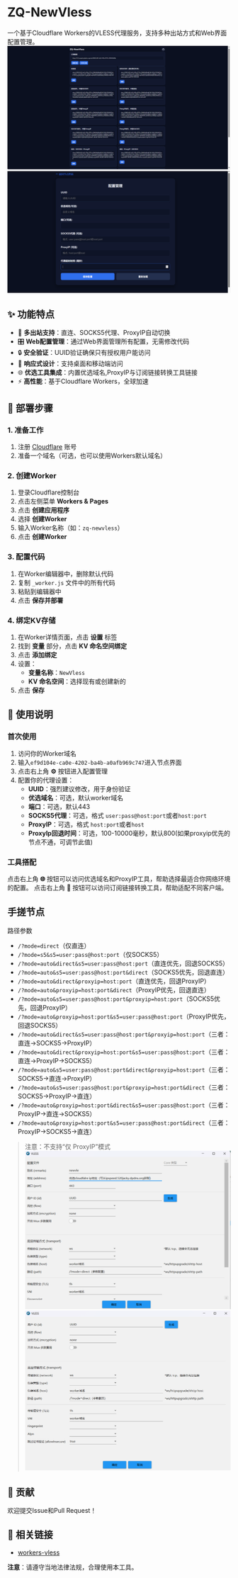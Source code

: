 # ZQ-NewVless

一个基于Cloudflare Workers的VLESS代理服务，支持多种出站方式和Web界面配置管理。
![页面](src/3.png)
![页面](src/4.png)


## ✨ 功能特点

- 🚀 **多出站支持**：直连、SOCKS5代理、ProxyIP自动切换
- 🎛️ **Web配置管理**：通过Web界面管理所有配置，无需修改代码
- 🔒 **安全验证**：UUID验证确保只有授权用户能访问
- 📱 **响应式设计**：支持桌面和移动端访问
- 🌐 **优选工具集成**：内置优选域名,ProxyIP与订阅链接转换工具链接
- ⚡ **高性能**：基于Cloudflare Workers，全球加速

## 🚀 部署步骤

### 1. 准备工作

1. 注册 [Cloudflare](https://www.cloudflare.com/) 账号
2. 准备一个域名（可选，也可以使用Workers默认域名）

### 2. 创建Worker

1. 登录Cloudflare控制台
2. 点击左侧菜单 **Workers & Pages**
3. 点击 **创建应用程序**
4. 选择 **创建Worker**
5. 输入Worker名称（如：`zq-newvless`）
6. 点击 **创建Worker**

### 3. 配置代码

1. 在Worker编辑器中，删除默认代码
2. 复制 `_worker.js` 文件中的所有代码
3. 粘贴到编辑器中
4. 点击 **保存并部署**

### 4. 绑定KV存储

1. 在Worker详情页面，点击 **设置** 标签
2. 找到 **变量** 部分，点击 **KV 命名空间绑定**
3. 点击 **添加绑定**
4. 设置：
   - **变量名称**：`NewVless`
   - **KV 命名空间**：选择现有或创建新的
5. 点击 **保存**



## 📖 使用说明

### 首次使用

1. 访问你的Worker域名
2. 输入`ef9d104e-ca0e-4202-ba4b-a0afb969c747`进入节点界面
3. 点击右上角 **⚙️** 按钮进入配置管理
4. 配置你的代理设置：
   - **UUID**：强烈建议修改，用于身份验证
   - **优选域名**：可选，默认worker域名
   - **端口**：可选，默认443
   - **SOCKS5代理**：可选，格式 `user:pass@host:port`或者`host:port`
   - **ProxyIP**：可选，格式 `host:port`或者`host`
   - **ProxyIp回退时间**：可选，100-10000毫秒，默认800(如果proxyip优先的节点不通，可调节此值)


### 工具搭配

点击右上角 **🌐** 按钮可以访问优选域名和ProxyIP工具，帮助选择最适合你网络环境的配置。
点击右上角 **🔗** 按钮可以访问订阅链接转换工具，帮助适配不同客户端。



## 手搓节点
路径参数

* `/?mode=direct`（仅直连）
* `/?mode=s5&s5=user:pass@host:port`（仅SOCKS5）
* `/?mode=auto&direct&s5=user:pass@host:port`（直连优先，回退SOCKS5）
* `/?mode=auto&s5=user:pass@host:port&direct`（SOCKS5优先，回退直连）
* `/?mode=auto&direct&proxyip=host:port`（直连优先，回退ProxyIP）
* `/?mode=auto&proxyip=host:port&direct`（ProxyIP优先，回退直连）
* `/?mode=auto&s5=user:pass@host:port&proxyip=host:port`（SOCKS5优先，回退ProxyIP）
* `/?mode=auto&proxyip=host:port&s5=user:pass@host:port`（ProxyIP优先，回退SOCKS5）
* `/?mode=auto&direct&s5=user:pass@host:port&proxyip=host:port`（三者：直连→SOCKS5→ProxyIP）
* `/?mode=auto&direct&proxyip=host:port&s5=user:pass@host:port`（三者：直连→ProxyIP→SOCKS5）
* `/?mode=auto&s5=user:pass@host:port&direct&proxyip=host:port`（三者：SOCKS5→直连→ProxyIP）
* `/?mode=auto&s5=user:pass@host:port&proxyip=host:port&direct`（三者：SOCKS5→ProxyIP→直连）
* `/?mode=auto&proxyip=host:port&direct&s5=user:pass@host:port`（三者：ProxyIP→直连→SOCKS5）
* `/?mode=auto&proxyip=host:port&s5=user:pass@host:port&direct`（三者：ProxyIP→SOCKS5→直连）

> 注意：不支持“仅 ProxyIP”模式
![手搓](src/1.png)
![手搓](src/2.png)



## 🤝 贡献

欢迎提交Issue和Pull Request！



## 🔗 相关链接

- [workers-vless](https://github.com/ymyuuu/workers-vless)



**注意**：请遵守当地法律法规，合理使用本工具。
